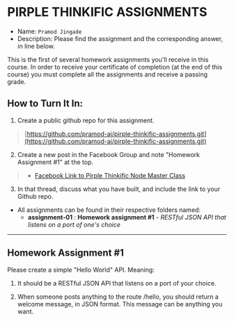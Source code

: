 # PIRPLE THINKIFIC ASSIGNMENTS

- Name: `Pramod Jingade`
- Description: Please find the assignment and the corresponding answer, in line below.

This is the first of several homework assignments you'll receive in this course. In order to receive your certificate of completion (at the end of this course) you must complete all the assignments and receive a passing grade. 

## How to Turn It In:

1. Create a public github repo for this assignment. 
> [https://github.com/pramod-aj/pirple-thinkific-assignments.git](https://github.com/pramod-aj/pirple-thinkific-assignments.git)

2. Create a new post in the Facebook Group  and note "Homework Assignment #1" at the top.
> - [Facebook Link to Pirple Thinkific Node Master Class](https://www.facebook.com/groups/1282717078530848/)


3. In that thread, discuss what you have built, and include the link to your Github repo. 
- All assignments can be found in their respective folders named:
    - **assignment-01** : **Homework assignment #1** - _RESTful JSON API that listens on a port of one's choice_    

---

## Homework Assignment #1

Please create a simple "Hello World" API. Meaning:

1. It should be a RESTful JSON API that listens on a port of your choice. 

2. When someone posts anything to the route /hello, you should return a welcome message, in JSON format. This message can be anything you want. 

